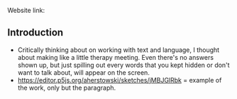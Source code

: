 Website link:

## Introduction

- Critically thinking about on working with text and language, I thought about making like a little therapy meeting. Even there's no answers shown up, but just spilling out every words that you kept hidden or don't want to talk about, will appear on the screen.
- https://editor.p5js.org/aherstowski/sketches/jMBJGlRbk = example of the work, only but the paragraph. 

